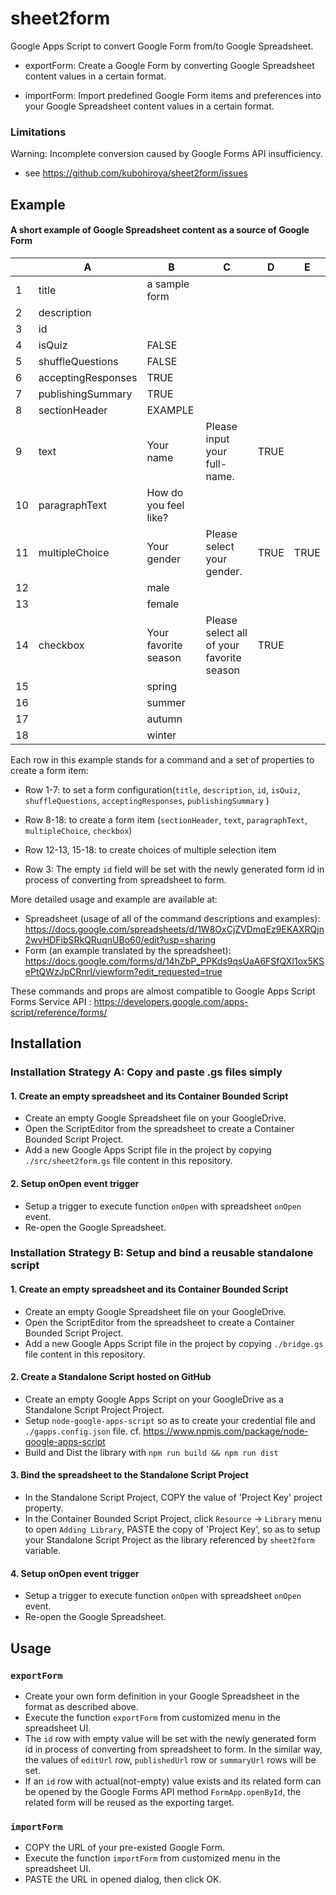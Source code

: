 # sheet2form

Google Apps Script to convert Google Form from/to Google Spreadsheet.

* exportForm: 
   Create a Google Form by converting Google Spreadsheet content values in a certain format.
   
* importForm:
   Import predefined Google Form items and preferences into your Google Spreadsheet content values in a certain format.
  
### Limitations

Warning: Incomplete conversion caused by Google Forms API insufficiency.

 * see https://github.com/kubohiroya/sheet2form/issues
 
## Example

#### A short example of Google Spreadsheet content as a source of Google Form
 
 | | A | B | C | D | E |
 |---|---|---|---|---|---|
 |1|title| a sample form | | | 
 |2|description||||
 |3|id||||
 |4|isQuiz|FALSE|||
 |5|shuffleQuestions|FALSE|||
 |6|acceptingResponses|TRUE|||
 |7|publishingSummary|TRUE|||
 |8|sectionHeader| EXAMPLE |||
 |9|text| Your name | Please input your full-name. | TRUE | |
 |10|paragraphText| How do you feel like? |  |  | |
 |11|multipleChoice | Your gender | Please select your gender.| TRUE | TRUE |
 |12| | male | | |
 |13| | female | | |
 |14|checkbox| Your favorite season| Please select all of your favorite season|TRUE||
 |15| | spring | | |
 |16| | summer | | |
 |17| | autumn | | |
 |18| | winter | | |
  
Each row in this example stands for a command and a set of properties to create a form item:
 * Row 1-7: to set a form configuration(`title`, `description`, `id`, `isQuiz`, `shuffleQuestions`, `acceptingResponses`, `publishingSummary` )
 * Row 8-18: to create a form item (`sectionHeader`, `text`, `paragraphText`, `multipleChoice`, `checkbox`)
 * Row 12-13, 15-18: to create choices of multiple selection item
 
 * Row 3: The empty `id` field will be set with the newly generated form id in process of converting from spreadsheet to form.
 
More detailed usage and example are available at:
  
 * Spreadsheet (usage of all of the command descriptions and examples): 
    https://docs.google.com/spreadsheets/d/1W8OxCjZVDmqEz9EKAXRQjn2wvHDFibSRkQRuqnUBo60/edit?usp=sharing
 * Form (an example translated by the spreadsheet): 
    https://docs.google.com/forms/d/14hZbP_PPKds9qsUaA6FSfQXI1ox5KSePtQWzJpCRnrI/viewform?edit_requested=true

 These commands and props are almost compatible to Google Apps Script Forms Service API
: https://developers.google.com/apps-script/reference/forms/

## Installation

### Installation Strategy A: Copy and paste .gs files simply 

#### 1. Create an empty spreadsheet and its Container Bounded Script
* Create an empty Google Spreadsheet file on your GoogleDrive.
* Open the ScriptEditor from the spreadsheet to create a Container Bounded Script Project.
* Add a new Google Apps Script file in the project by copying `./src/sheet2form.gs` file content in this repository.

#### 2. Setup onOpen event trigger 
* Setup a trigger to execute function `onOpen` with spreadsheet `onOpen` event.
* Re-open the Google Spreadsheet. 

### Installation Strategy B: Setup and bind a reusable standalone script 

#### 1. Create an empty spreadsheet and its Container Bounded Script

* Create an empty Google Spreadsheet file on your GoogleDrive.
* Open the ScriptEditor from the spreadsheet to create a Container Bounded Script Project.
* Add a new Google Apps Script file in the project by copying `./bridge.gs` file content in this repository.

#### 2. Create a Standalone Script hosted on GitHub

* Create an empty Google Apps Script on your GoogleDrive as a Standalone Script Project Project.
* Setup `node-google-apps-script` so as to create your credential file and `./gapps.config.json` file.
  cf. https://www.npmjs.com/package/node-google-apps-script
* Build and Dist the library with `npm run build && npm run dist` 

#### 3. Bind the spreadsheet to the Standalone Script Project
* In the Standalone Script Project, COPY the value of 'Project Key' project property.
* In the Container Bounded Script Project, click `Resource` -> `Library` menu to open `Adding Library`, 
 PASTE the copy of 'Project Key', so as to setup your Standalone Script Project as the library referenced by `sheet2form` variable.
 
#### 4. Setup onOpen event trigger 
* Setup a trigger to execute function `onOpen` with spreadsheet `onOpen` event.
* Re-open the Google Spreadsheet. 

## Usage 
### `exportForm` 
 * Create your own form definition in your Google Spreadsheet in the format as described above.
 * Execute the function `exportForm` from customized menu in the spreadsheet UI.
 * The `id` row with empty value will be set with the newly generated form id in process of converting from spreadsheet to form. In the similar way, the values of `editUrl` row, `publishedUrl` row or `summaryUrl` rows will be set.
 * If an `id` row with actual(not-empty) value exists and its related form can be opened by the Google Forms API method `FormApp.openById`, the related form will be reused as the exporting target.
 
### `importForm`
* COPY the URL of your pre-existed Google Form.
* Execute the function `importForm` from customized menu in the spreadsheet UI.
* PASTE the URL in opened dialog, then click OK.
